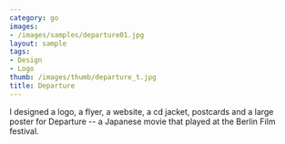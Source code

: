 ```yaml
---
category: go
images:
- /images/samples/departure01.jpg
layout: sample
tags:
- Design
- Logo
thumb: /images/thumb/departure_t.jpg
title: Departure
---
```

I designed a logo, a flyer, a website, a cd jacket, postcards and a large poster for Departure -- a Japanese movie that played at the Berlin Film festival.
